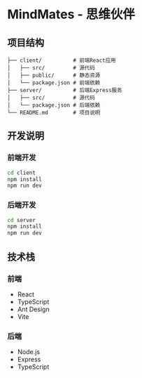 # MindMates - 思维伙伴

## 项目结构

```
├── client/          # 前端React应用
│   ├── src/         # 源代码
│   ├── public/      # 静态资源
│   └── package.json # 前端依赖
├── server/          # 后端Express服务
│   ├── src/         # 源代码
│   └── package.json # 后端依赖
└── README.md        # 项目说明
```

## 开发说明

### 前端开发
```bash
cd client
npm install
npm run dev
```

### 后端开发
```bash
cd server
npm install
npm run dev
```

## 技术栈

### 前端
- React
- TypeScript
- Ant Design
- Vite

### 后端
- Node.js
- Express
- TypeScript